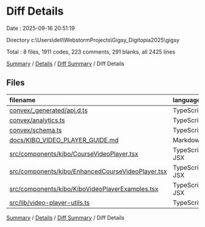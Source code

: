 # Diff Details

Date : 2025-09-16 20:51:19

Directory c:\\Users\\dell\\WebstormProjects\\Gigsy_Digitopia2025\\gigsy

Total : 8 files,  1911 codes, 223 comments, 291 blanks, all 2425 lines

[Summary](results.md) / [Details](details.md) / [Diff Summary](diff.md) / Diff Details

## Files
| filename | language | code | comment | blank | total |
| :--- | :--- | ---: | ---: | ---: | ---: |
| [convex/\_generated/api.d.ts](/convex/_generated/api.d.ts) | TypeScript | 2 | 0 | 0 | 2 |
| [convex/analytics.ts](/convex/analytics.ts) | TypeScript | 403 | 71 | 66 | 540 |
| [convex/schema.ts](/convex/schema.ts) | TypeScript | 34 | 6 | 6 | 46 |
| [docs/KIBO\_VIDEO\_PLAYER\_GUIDE.md](/docs/KIBO_VIDEO_PLAYER_GUIDE.md) | Markdown | 453 | 0 | 85 | 538 |
| [src/components/kibo/CourseVideoPlayer.tsx](/src/components/kibo/CourseVideoPlayer.tsx) | TypeScript JSX | -279 | -16 | -43 | -338 |
| [src/components/kibo/EnhancedCourseVideoPlayer.tsx](/src/components/kibo/EnhancedCourseVideoPlayer.tsx) | TypeScript JSX | 527 | 64 | 82 | 673 |
| [src/components/kibo/KiboVideoPlayerExamples.tsx](/src/components/kibo/KiboVideoPlayerExamples.tsx) | TypeScript JSX | 375 | 35 | 34 | 444 |
| [src/lib/video-player-utils.ts](/src/lib/video-player-utils.ts) | TypeScript | 396 | 63 | 61 | 520 |

[Summary](results.md) / [Details](details.md) / [Diff Summary](diff.md) / Diff Details